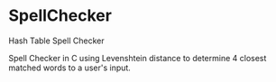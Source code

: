 # SpellChecker
Hash Table Spell Checker

Spell Checker in C using Levenshtein distance to determine 4 closest matched words to a user's input.
